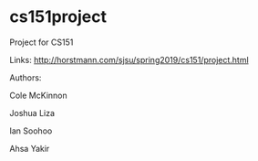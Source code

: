 # cs151project
Project for CS151


Links:
http://horstmann.com/sjsu/spring2019/cs151/project.html

Authors:

Cole McKinnon

Joshua Liza

Ian Soohoo

Ahsa Yakir
